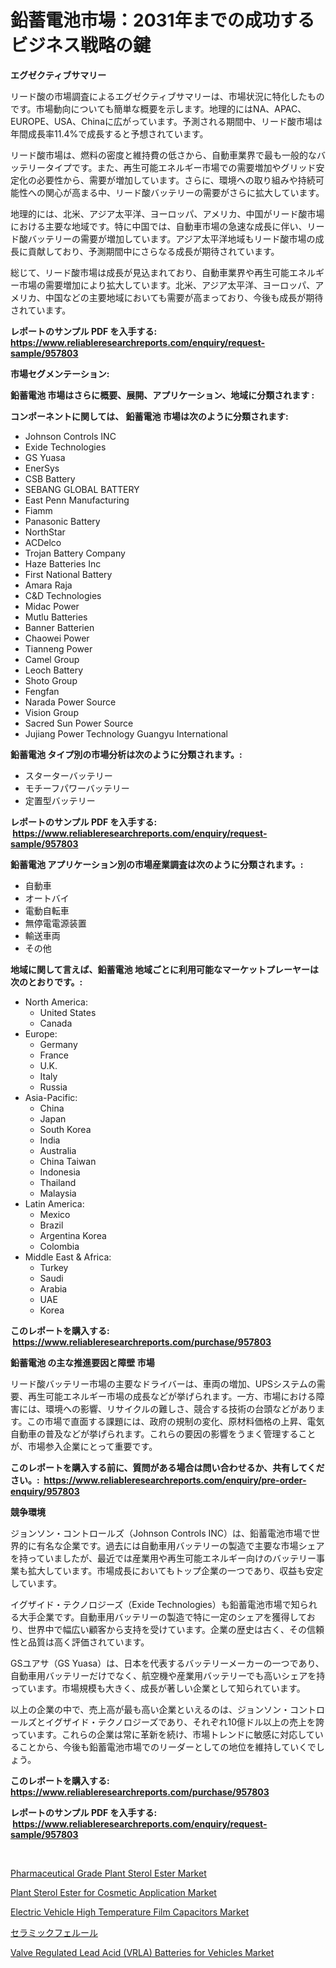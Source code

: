 <p><h1>鉛蓄電池市場：2031年までの成功するビジネス戦略の鍵</h1></p><p><strong>エグゼクティブサマリー</strong></p>
<p><p>リード酸の市場調査によるエグゼクティブサマリーは、市場状況に特化したものです。市場動向についても簡単な概要を示します。地理的にはNA、APAC、EUROPE、USA、Chinaに広がっています。予測される期間中、リード酸市場は年間成長率11.4%で成長すると予想されています。</p><p>リード酸市場は、燃料の密度と維持費の低さから、自動車業界で最も一般的なバッテリータイプです。また、再生可能エネルギー市場での需要増加やグリッド安定化の必要性から、需要が増加しています。さらに、環境への取り組みや持続可能性への関心が高まる中、リード酸バッテリーの需要がさらに拡大しています。</p><p>地理的には、北米、アジア太平洋、ヨーロッパ、アメリカ、中国がリード酸市場における主要な地域です。特に中国では、自動車市場の急速な成長に伴い、リード酸バッテリーの需要が増加しています。アジア太平洋地域もリード酸市場の成長に貢献しており、予測期間中にさらなる成長が期待されています。</p><p>総じて、リード酸市場は成長が見込まれており、自動車業界や再生可能エネルギー市場の需要増加により拡大しています。北米、アジア太平洋、ヨーロッパ、アメリカ、中国などの主要地域においても需要が高まっており、今後も成長が期待されています。</p></p>
<p><strong>レポートのサンプル PDF を入手する: <a href="https://www.reliableresearchreports.com/enquiry/request-sample/957803">https://www.reliableresearchreports.com/enquiry/request-sample/957803</a></strong></p>
<p><strong>市場セグメンテーション:</strong></p>
<p><strong> 鉛蓄電池 市場はさらに概要、展開、アプリケーション、地域に分類されます :</strong></p>
<p><strong>コンポーネントに関しては、 鉛蓄電池 市場は次のように分類されます: &nbsp;</strong></p>
<p><ul><li>Johnson Controls INC</li><li>Exide Technologies</li><li>GS Yuasa</li><li>EnerSys</li><li>CSB Battery</li><li>SEBANG GLOBAL BATTERY</li><li>East Penn Manufacturing</li><li>Fiamm</li><li>Panasonic Battery</li><li>NorthStar</li><li>ACDelco</li><li>Trojan Battery Company</li><li>Haze Batteries Inc</li><li>First National Battery</li><li>Amara Raja</li><li>C&D Technologies</li><li>Midac Power</li><li>Mutlu Batteries</li><li>Banner Batterien</li><li>Chaowei Power</li><li>Tianneng Power</li><li>Camel Group</li><li>Leoch Battery</li><li>Shoto Group</li><li>Fengfan</li><li>Narada Power Source</li><li>Vision Group</li><li>Sacred Sun Power Source</li><li>Jujiang Power Technology
    Guangyu International</li></ul></p>
<p><strong> 鉛蓄電池 タイプ別の市場分析は次のように分類されます。:</strong></p>
<p><ul><li>スターターバッテリー</li><li>モチーフパワーバッテリー</li><li>定置型バッテリー</li></ul></p>
<p><strong>レポートのサンプル PDF を入手する: &nbsp;<a href="https://www.reliableresearchreports.com/enquiry/request-sample/957803">https://www.reliableresearchreports.com/enquiry/request-sample/957803</a></strong></p>
<p><strong> 鉛蓄電池 アプリケーション別の市場産業調査は次のように分類されます。:</strong></p>
<p><ul><li>自動車</li><li>オートバイ</li><li>電動自転車</li><li>無停電電源装置</li><li>輸送車両</li><li>その他</li></ul></p>
<p><strong>地域に関して言えば、鉛蓄電池 地域ごとに利用可能なマーケットプレーヤーは次のとおりです。:</strong></p>
<p><ul>
    <li>
        North America:
        <ul>
            <li>United States</li>
            <li>Canada</li>
        </ul>
    </li>
    <li>
        Europe:
        <ul>
            <li>Germany</li>
            <li>France</li>
            <li>U.K.</li>
            <li>Italy</li>
            <li>Russia</li>
        </ul>
    </li>
    <li>
        Asia-Pacific:
        <ul>
            <li>China</li>
            <li>Japan</li>
            <li>South Korea</li>
            <li>India</li>
            <li>Australia</li>
            <li>China Taiwan</li>
            <li>Indonesia</li>
            <li>Thailand</li>
            <li>Malaysia</li>
        </ul>
    </li>
    <li>
        Latin America:
        <ul>
            <li>Mexico</li>
            <li>Brazil</li>
            <li>Argentina Korea</li>
            <li>Colombia</li>
        </ul>
    </li>
    <li>
        Middle East & Africa:
        <ul>
            <li>Turkey</li>
            <li>Saudi</li>
            <li>Arabia</li>
            <li>UAE</li>
            <li>Korea</li>
        </ul>
    </li>
    </ul></p>
<p><strong>このレポートを購入する: &nbsp;<a href="https://www.reliableresearchreports.com/purchase/957803">https://www.reliableresearchreports.com/purchase/957803</a></strong></p>
<p><strong>鉛蓄電池 の主な推進要因と障壁 市場</strong></p>
<p><p>リード酸バッテリー市場の主要なドライバーは、車両の増加、UPSシステムの需要、再生可能エネルギー市場の成長などが挙げられます。一方、市場における障害には、環境への影響、リサイクルの難しさ、競合する技術の台頭などがあります。この市場で直面する課題には、政府の規制の変化、原材料価格の上昇、電気自動車の普及などが挙げられます。これらの要因の影響をうまく管理することが、市場参入企業にとって重要です。</p></p>
<p><strong>このレポートを購入する前に、質問がある場合は問い合わせるか、共有してください。:&nbsp; <a href="https://www.reliableresearchreports.com/enquiry/pre-order-enquiry/957803">https://www.reliableresearchreports.com/enquiry/pre-order-enquiry/957803</a></strong></p>
<p><strong>競争環境</strong></p>
<p><p>ジョンソン・コントロールズ（Johnson Controls INC）は、鉛蓄電池市場で世界的に有名な企業です。過去には自動車用バッテリーの製造で主要な市場シェアを持っていましたが、最近では産業用や再生可能エネルギー向けのバッテリー事業も拡大しています。市場成長においてもトップ企業の一つであり、収益も安定しています。</p><p>イグザイド・テクノロジーズ（Exide Technologies）も鉛蓄電池市場で知られる大手企業です。自動車用バッテリーの製造で特に一定のシェアを獲得しており、世界中で幅広い顧客から支持を受けています。企業の歴史は古く、その信頼性と品質は高く評価されています。</p><p>GSユアサ（GS Yuasa）は、日本を代表するバッテリーメーカーの一つであり、自動車用バッテリーだけでなく、航空機や産業用バッテリーでも高いシェアを持っています。市場規模も大きく、成長が著しい企業として知られています。</p><p>以上の企業の中で、売上高が最も高い企業といえるのは、ジョンソン・コントロールズとイグザイド・テクノロジーズであり、それぞれ10億ドル以上の売上を誇っています。これらの企業は常に革新を続け、市場トレンドに敏感に対応していることから、今後も鉛蓄電池市場でのリーダーとしての地位を維持していくでしょう。</p></p>
<p><strong>このレポートを購入する: &nbsp; <a href="https://www.reliableresearchreports.com/purchase/957803">https://www.reliableresearchreports.com/purchase/957803</a></strong></p>
<p><strong>レポートのサンプル PDF を入手する: &nbsp;<a href="https://www.reliableresearchreports.com/enquiry/request-sample/957803">https://www.reliableresearchreports.com/enquiry/request-sample/957803</a></strong><strong></strong></p>
<p>&nbsp;</p>
<p><p><a href="https://view.publitas.com/reportprime-1/pharmaceutical-grade-plant-sterol-ester-market-size-reflecting-a-forecast-till-2030-market-by-type-by-application-and-by-geography/">Pharmaceutical Grade Plant Sterol Ester Market</a></p><p><a href="https://view.publitas.com/reportprime-1/plant-sterol-ester-for-cosmetic-application-market-size-furnishes-valuable-information-encompassing-market-share-market-trends-and-projections-spanning-from-2023-to-2030/">Plant Sterol Ester for Cosmetic Application Market</a></p><p><a href="https://github.com/prosalinda88/Market-Research-Report-List-3/blob/main/electric-vehicle-high-temperature-film-capacitors-market.md">Electric Vehicle High Temperature Film Capacitors Market</a></p><p><a href="https://github.com/lababdou/Market-Research-Report-List-2/blob/main/8558071188683.md">セラミックフェルール</a></p><p><a href="https://github.com/NorbertYates/Market-Research-Report-List-3/blob/main/valve-regulated-lead-acid-vrla-batteries-for-vehicles-market.md">Valve Regulated Lead Acid (VRLA) Batteries for Vehicles Market</a></p></p>